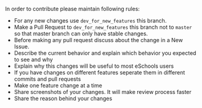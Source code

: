 In order to contribute please maintain following rules:
- For any new changes use `dev_for_new_features` this branch.
- Make a Pull Request to `dev_for_new_features` this branch not to `master` so that master branch can only have stable changes.
- Before making any pull request discuss about the change in a New Issue.
- Describe the current behavior and explain which behavior you expected to see and why
- Explain why this changes will be useful to most eSchools users
- If you have changes on different features seperate them in different commits and pull requests
- Make one feature change at a time
- Share screenshots of your changes. It will make review process faster
- Share the reason behind your changes
